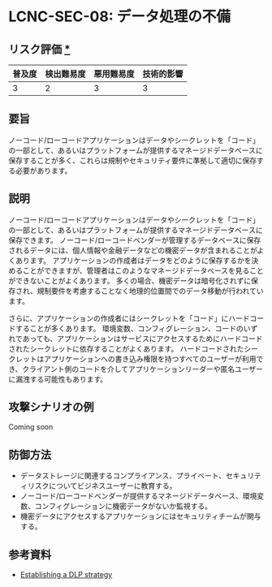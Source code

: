 # LCNC-SEC-08: データ処理の不備

## リスク評価 [*](https://owasp.org/www-project-top-ten/2017/Note_About_Risks)

| 普及度 | 検出難易度 | 悪用難易度 | 技術的影響 |
| --- | --- | --- | --- |
| 3 | 2 | 3 | 3 |

## 要旨

ノーコード/ローコードアプリケーションはデータやシークレットを「コード」の一部として、あるいはプラットフォームが提供するマネージドデータベースに保存することが多く、これらは規制やセキュリティ要件に準拠して適切に保存する必要があります。

## 説明

ノーコード/ローコードアプリケーションはデータやシークレットを「コード」の一部として、あるいはプラットフォームが提供するマネージドデータベースに保存できます。
ノーコード/ローコードベンダーが管理するデータベースに保存されるデータには、個人情報や金融データなどの機密データが含まれることがよくあります。
アプリケーションの作成者はデータをどのように保存するかを決めることができますが、管理者はこのようなマネージドデータベースを見ることができないことがよくあります。
多くの場合、機密データは暗号化されずに保存され、規制要件を考慮することなく地理的位置間でのデータ移動が行われています。

さらに、アプリケーションの作成者にはシークレットを「コード」にハードコードすることが多くあります。
環境変数、コンフィグレーション、コードのいずれであっても、アプリケーションはサービスにアクセスするためにハードコードされたシークレットに依存することがよくあります。
ハードコードされたシークレットはアプリケーションへの書き込み権限を持つすべてのユーザーが利用でき、クライアント側のコードを介してアプリケーションリーダーや匿名ユーザーに漏洩する可能性もあります。

## 攻撃シナリオの例

Coming soon

## 防御方法

- データストレージに関連するコンプライアンス、プライベート、セキュリティリスクについてビジネスユーザーに教育する。
- ノーコード/ローコードベンダーが提供するマネージドデータベース、環境変数、コンフィグレーションに機密データがないか監視する。
- 機密データにアクセスするアプリケーションにはセキュリティチームが関与する。

## 参考資料

- [Establishing a DLP strategy](https://docs.microsoft.com/en-us/power-platform/guidance/adoption/dlp-strategy)
